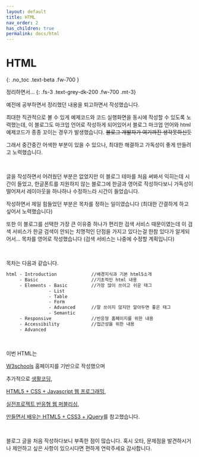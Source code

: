 ```yaml
---
layout: default
title: HTML
nav_order: 2
has_children: true
permalink: docs/html
---
```


# HTML
{: .no_toc .text-beta .fw-700 }

정리하면서...
{: .fs-3 .text-grey-dk-200 .fw-700 .mt-3}

예전에 공부하면서 정리했던 내용을 퇴고하면서 작성했습니다.

최대한 직관적으로 볼 수 있게 예제코드와 코드 실행화면을 동시에 작성할 수 있도록 노력했는데, 이 블로그도 마크업 언어로 작성하게 되어있어서 블로그 마크업 언어와 html 예제코드가 종종 꼬이는 경우가 발생했습니다. ~~블로그 개발자가 여기까진 생각못하신듯~~

그래서 중간중간 어색한 부분이 있을 수 있으나, 최대한 해결하고 가독성이 좋게 만들려고 노력했습니다.

<br>

글을 작성하면서 어려웠던 부분은 없었지만 이 블로그 테마를 처음 써봐서 익히는데 시간이 들었고, 한글폰트를 지원하지 않는 블로그에 한글과 영어로 작성하다보니 가독성이 떨어져서 레이아웃을 하나하나 수정하느라 시간이 들었습니다.

작성하면서 제일 힘들었던 부분은 목차를 정하는 일이였습니다 (최대한 간결하게 하고 싶어서 노력했습니다)

또한 이 블로그를 선택한 가장 큰 이유중 하나가 편리한 검색 서비스 때문이였는데 이 검색 서비스가 한글 검색이 안되는 치명적인 단점을 가지고 있다는걸 한참 있다가 알게되어서... 목차를 영어로 작성했습니다 (검색 서비스는 나중에 수정할 계획입니다)

<br>

목차는 다음과 같습니다.

```html
html - Introduction             //배경지식과 기본 html5소개
     - Basic                    //기초적인 html 내용
     - Elements - Basic         //가장 많이 쓰이고 쉬운 태그
                - List          
                - Table         
                - Form
                - Advanced      //잘 쓰이지 않지만 알아두면 좋은 태그
                - Semantic      
     - Responsive               //반응형 홈페이지를 위한 내용
     - Accessibility            //접근성을 위한 내용
     - Advanced
```

<br>

이번 HTML는

[W3schools](https://www.w3schools.com/) 홈페이지를 기반으로 작성했으며

추가적으로 [생활코딩](https://opentutorials.org/course/3),

[HTML5 + CSS + Javascript 웹 프로그래밍](http://www.webprogramming.co.kr/),

[실전프로젝트 반응형 웹 퍼블리싱](https://book.naver.com/bookdb/book_detail.nhn?bid=7059258), 

[만들면서 배우는 HTML5 + CSS3 + jQuery](https://book.naver.com/bookdb/book_detail.nhn?bid=6837215)를 참고했습니다.

<br>

블로그 글을 처음 작성하다보니 부족한 점이 많습니다. 혹시 오타, 문제점을 발견하시거나 제안하고 싶은 사항이 있으시다면 편하게 연락주세요 감사합니다.
